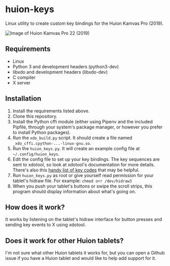 # huion-keys

Linux utility to create custom key bindings for the Huion Kamvas Pro (2019).

![Image of Huion Kamvas Pro 22 (2019)](https://prd-huion.oss-accelerate.aliyuncs.com/5/739/kamvas-pro-22-pen-display-01.jpg)

## Requirements

* Linux
* Python 3 and development headers (python3-dev)
* libxdo and development headers (libxdo-dev)
* C compiler
* X server

## Installation

1. Install the requirements listed above.
2. Clone this repository.
3. Install the Python cffi module (either using Pipenv and the included Pipfile, through your system's package manager, or however you prefer to install Python packages).
4. Run the `xdo_build.py` script. It should create a file named `_xdo_cffi.cpython-...-linux-gnu.so`.
5. Run the `huion_keys.py`. It will create an example config file at `~/.config/huion_keys`.
6. Edit the config file to set up your key bindings. The key sequences are sent to xdotool, so look at xdotool's documentation for more details. There's also this [handy list of key codes](
    https://gitlab.com/cunidev/gestures/-/wikis/xdotool-list-of-key-codes
) that may be helpful.
7. Run `huion_keys.py` as root or give yourself read permission for your tablet's hidraw file. For example:
    `chmod o+r /dev/hidraw3`
8. When you push your tablet's buttons or swipe the scroll strips, this program should display information about what's going on.

## How does it work?

It works by listening on the tablet's hidraw interface for button presses and sending key events to X using xdotool.

## Does it work for other Huion tablets?

I'm not sure what other Huion tablets it works for, but you can open a Github issue if you have a Huion tablet and would like to help add support for it.
